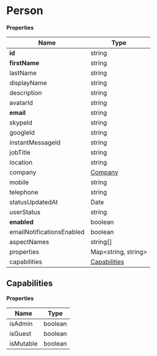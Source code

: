 # Person

**Properties**

| Name                      | Type                          |
|---------------------------|-------------------------------|
| **id**                    | string                        |
| **firstName**             | string                        |
| lastName                  | string                        |
| displayName               | string                        |
| description               | string                        |
| avatarId                  | string                        |
| **email**                 | string                        |
| skypeId                   | string                        |
| googleId                  | string                        |
| instantMessageId          | string                        |
| jobTitle                  | string                        |
| location                  | string                        |
| company                   | [Company](Company.md)         |
| mobile                    | string                        |
| telephone                 | string                        |
| statusUpdatedAt           | Date                          |
| userStatus                | string                        |
| **enabled**               | boolean                       |
| emailNotificationsEnabled | boolean                       |
| aspectNames               | string[]                      |
| properties                | Map<string, string>           |
| capabilities              | [Capabilities](#Capabilities) |

## Capabilities

**Properties**

| Name      | Type    |
|-----------|---------|
| isAdmin   | boolean |
| isGuest   | boolean |
| isMutable | boolean |

